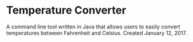 # Temperature Converter

A command line tool written in Java that allows users to easily convert temperatures between Fahrenheit and Celsius. Created January 12, 2017.
